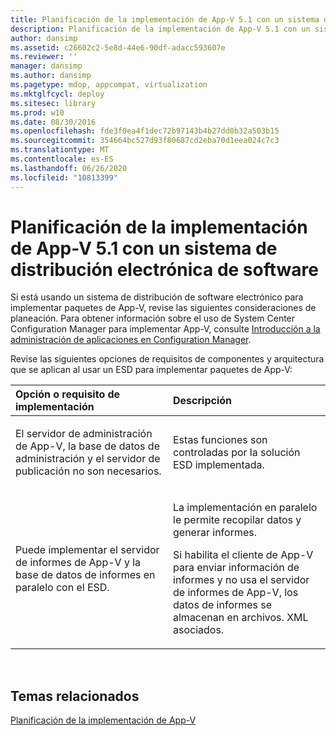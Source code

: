 ```yaml
---
title: Planificación de la implementación de App-V 5.1 con un sistema de distribución electrónica de software
description: Planificación de la implementación de App-V 5.1 con un sistema de distribución electrónica de software
author: dansimp
ms.assetid: c26602c2-5e8d-44e6-90df-adacc593607e
ms.reviewer: ''
manager: dansimp
ms.author: dansimp
ms.pagetype: mdop, appcompat, virtualization
ms.mktglfcycl: deploy
ms.sitesec: library
ms.prod: w10
ms.date: 08/30/2016
ms.openlocfilehash: fde3f0ea4f1dec72b97143b4b27dd0b32a503b15
ms.sourcegitcommit: 354664bc527d93f80687cd2eba70d1eea024c7c3
ms.translationtype: MT
ms.contentlocale: es-ES
ms.lasthandoff: 06/26/2020
ms.locfileid: "10813399"
---
```

# Planificación de la implementación de App-V 5.1 con un sistema de distribución electrónica de software


Si está usando un sistema de distribución de software electrónico para implementar paquetes de App-V, revise las siguientes consideraciones de planeación. Para obtener información sobre el uso de System Center Configuration Manager para implementar App-V, consulte [Introducción a la administración de aplicaciones en Configuration Manager](https://go.microsoft.com/fwlink/?LinkId=281816).

Revise las siguientes opciones de requisitos de componentes y arquitectura que se aplican al usar un ESD para implementar paquetes de App-V:

<table>
<colgroup>
<col width="50%" />
<col width="50%" />
</colgroup>
<thead>
<tr class="header">
<th align="left">Opción o requisito de implementación</th>
<th align="left">Descripción</th>
</tr>
</thead>
<tbody>
<tr class="odd">
<td align="left"><p>El servidor de administración de App-V, la base de datos de administración y el servidor de publicación no son necesarios.</p></td>
<td align="left"><p>Estas funciones son controladas por la solución ESD implementada.</p></td>
</tr>
<tr class="even">
<td align="left"><p>Puede implementar el servidor de informes de App-V y la base de datos de informes en paralelo con el ESD.</p></td>
<td align="left"><p>La implementación en paralelo le permite recopilar datos y generar informes.</p>
<p>Si habilita el cliente de App-V para enviar información de informes y no usa el servidor de informes de App-V, los datos de informes se almacenan en archivos. XML asociados.</p></td>
</tr>
</tbody>
</table>

 






## Temas relacionados


[Planificación de la implementación de App-V](planning-to-deploy-app-v51.md)

 

 





